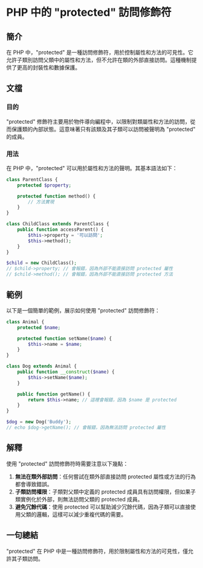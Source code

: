 <!--
Meta Description: # PHP 中的 "protected" 訪問修飾符 ## 簡介 在 PHP 中，"protected" 是一種訪問修飾符，用於控制屬性和方法的可見性。它允許子類別訪問父類中的屬性和方法，但不允許在類的外部直接訪問。這種機制提供了更高的封裝性和數據保護。 ## 文檔 ### 目的 "protecte...
Meta Keywords: protected, name, php, function, class
-->

# PHP 中的 "protected" 訪問修飾符

## 簡介
在 PHP 中，"protected" 是一種訪問修飾符，用於控制屬性和方法的可見性。它允許子類別訪問父類中的屬性和方法，但不允許在類的外部直接訪問。這種機制提供了更高的封裝性和數據保護。

## 文檔
### 目的
"protected" 修飾符主要用於物件導向編程中，以限制對類屬性和方法的訪問，從而保護類的內部狀態。這意味著只有該類及其子類可以訪問被聲明為 "protected" 的成員。

### 用法
在 PHP 中，"protected" 可以用於屬性和方法的聲明。其基本語法如下：

```php
class ParentClass {
    protected $property;

    protected function method() {
        // 方法實現
    }
}

class ChildClass extends ParentClass {
    public function accessParent() {
        $this->property = '可以訪問';
        $this->method();
    }
}

$child = new ChildClass();
// $child->property; // 會報錯，因為外部不能直接訪問 protected 屬性
// $child->method(); // 會報錯，因為外部不能直接訪問 protected 方法
```

## 範例
以下是一個簡單的範例，展示如何使用 "protected" 訪問修飾符：

```php
class Animal {
    protected $name;

    protected function setName($name) {
        $this->name = $name;
    }
}

class Dog extends Animal {
    public function __construct($name) {
        $this->setName($name);
    }

    public function getName() {
        return $this->name; // 這裡會報錯，因為 $name 是 protected
    }
}

$dog = new Dog('Buddy');
// echo $dog->getName(); // 會報錯，因為無法訪問 protected 屬性
```

## 解釋
使用 "protected" 訪問修飾符時需要注意以下幾點：

1. **無法在類外部訪問**：任何嘗試在類外部直接訪問 protected 屬性或方法的行為都會導致錯誤。
2. **子類訪問權限**：子類對父類中定義的 protected 成員具有訪問權限，但如果子類實例化於外部，則無法訪問父類的 protected 成員。
3. **避免冗餘代碼**：使用 protected 可以幫助減少冗餘代碼，因為子類可以直接使用父類的邏輯，這樣可以減少重複代碼的需要。

## 一句總結
"protected" 在 PHP 中是一種訪問修飾符，用於限制屬性和方法的可見性，僅允許其子類訪問。